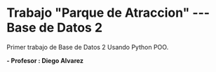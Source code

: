 # Trabajo "Parque de Atraccion" --- Base de Datos 2

Primer trabajo de Base de Datos 2 Usando Python POO.

**- Profesor : Diego Alvarez**
